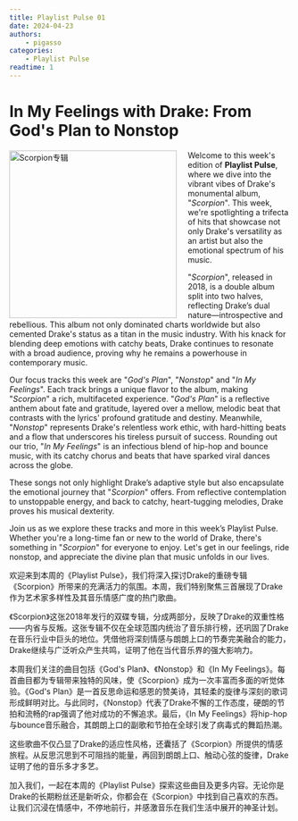 ```yaml
---
title: Playlist Pulse 01
date: 2024-04-23
authors:
    - pigasso
categories:
    - Playlist Pulse
readtime: 1
---
```


# In My Feelings with Drake: From God's Plan to Nonstop

<div>
    <img src="https://s2.loli.net/2024/04/23/xr9sDnIE3oL2Npg.jpg" title="Scorpion专辑" width="300px" height="300px"  style="float:left; margin-right:20px;">
</div>




Welcome to this week's edition of **Playlist Pulse**, where we dive into the vibrant vibes of Drake's monumental album, "*Scorpion*". This week, we're spotlighting a trifecta of hits that showcase not only Drake's versatility as an artist but also the emotional spectrum of his music.

"*Scorpion*", released in 2018, is a double album split into two halves, reflecting Drake’s dual nature—introspective and rebellious. This album not only dominated charts worldwide but also cemented Drake's status as a titan in the music industry. With his knack for blending deep emotions with catchy beats, Drake continues to resonate with a broad audience, proving why he remains a powerhouse in contemporary music.

Our focus tracks this week are "*God's Plan*", "*Nonstop*" and "*In My Feelings*". Each track brings a unique flavor to the album, making "*Scorpion*" a rich, multifaceted experience. "*God's Plan*" is a reflective anthem about fate and gratitude, layered over a mellow, melodic beat that contrasts with the lyrics' profound gratitude and destiny. Meanwhile, "*Nonstop*" represents Drake's relentless work ethic, with hard-hitting beats and a flow that underscores his tireless pursuit of success. Rounding out our trio, "*In My Feelings*" is an infectious blend of hip-hop and bounce music, with its catchy chorus and beats that have sparked viral dances across the globe.

These songs not only highlight Drake’s adaptive style but also encapsulate the emotional journey that "*Scorpion*" offers. From reflective contemplation to unstoppable energy, and back to catchy, heart-tugging melodies, Drake proves his musical dexterity.

Join us as we explore these tracks and more in this week’s Playlist Pulse. Whether you're a long-time fan or new to the world of Drake, there's something in "*Scorpion*" for everyone to enjoy. Let's get in our feelings, ride nonstop, and appreciate the divine plan that music unfolds in our lives.

欢迎来到本周的《Playlist Pulse》，我们将深入探讨Drake的重磅专辑《Scorpion》所带来的充满活力的氛围。本周，我们特别聚焦三首展现了Drake作为艺术家多样性及其音乐情感广度的热门歌曲。

《Scorpion》这张2018年发行的双碟专辑，分成两部分，反映了Drake的双重性格——内省与反叛。这张专辑不仅在全球范围内统治了音乐排行榜，还巩固了Drake在音乐行业中巨头的地位。凭借他将深刻情感与朗朗上口的节奏完美融合的能力，Drake继续与广泛听众产生共鸣，证明了他在当代音乐界的强大影响力。

本周我们关注的曲目包括《God's Plan》、《Nonstop》和《In My Feelings》。每首曲目都为专辑带来独特的风味，使《Scorpion》成为一次丰富而多面的听觉体验。《God's Plan》是一首反思命运和感恩的赞美诗，其轻柔的旋律与深刻的歌词形成鲜明对比。与此同时，《Nonstop》代表了Drake不懈的工作态度，硬朗的节拍和流畅的rap强调了他对成功的不懈追求。最后，《In My Feelings》将hip-hop与bounce音乐融合，其朗朗上口的副歌和节拍在全球引发了病毒式的舞蹈热潮。

这些歌曲不仅凸显了Drake的适应性风格，还囊括了《Scorpion》所提供的情感旅程。从反思沉思到不可阻挡的能量，再回到朗朗上口、触动心弦的旋律，Drake证明了他的音乐多才多艺。

加入我们，一起在本周的《Playlist Pulse》探索这些曲目及更多内容。无论你是Drake的长期粉丝还是新听众，你都会在《Scorpion》中找到自己喜欢的东西。让我们沉浸在情感中，不停地前行，并感激音乐在我们生活中展开的神圣计划。
